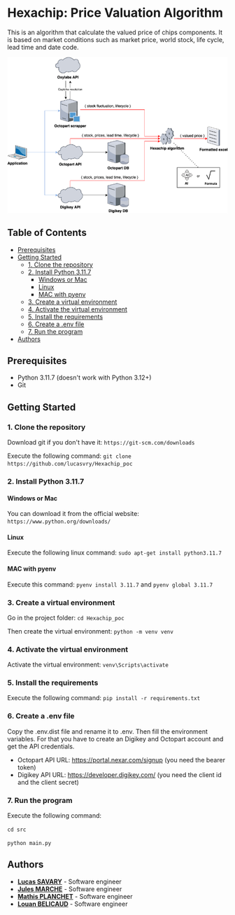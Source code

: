﻿# Hexachip: Price Valuation Algorithm 
This is an algorithm that calculate the valued price of chips components.
It is based on market conditions such as market price, world stock, life cycle, lead time and date code.

![Software architecture](./src/assets/hexachip-algorithm-architecture.png)
## Table of Contents
- [Prerequisites](#prerequisites)
- [Getting Started](#getting-started)
  - [1. Clone the repository](#1-clone-the-repository)
  - [2. Install Python 3.11.7](#2-install-python-3117)
    - [Windows or Mac](#windows-or-mac)
    - [Linux](#linux)
    - [MAC with pyenv](#mac-with-pyenv)
  - [3. Create a virtual environment](#3-create-a-virtual-environment)
  - [4. Activate the virtual environment](#4-activate-the-virtual-environment)
  - [5. Install the requirements](#5-install-the-requirements)
  - [6. Create a .env file](#6-create-a-env-file)
  - [7. Run the program](#7-run-the-program)
- [Authors](#authors)
## Prerequisites
- Python 3.11.7 (doesn't work with Python 3.12+)
- Git

## Getting Started

### 1. Clone the repository
Download git if you don't have it: 
```https://git-scm.com/downloads```

Execute the following command:
```git clone https://github.com/lucasvry/Hexachip_poc```

### 2. Install Python 3.11.7

#### Windows or Mac 
You can download it from the official website:
```https://www.python.org/downloads/```

#### Linux
Execute the following linux command:
```sudo apt-get install python3.11.7```

#### MAC with pyenv
Execute this command: 
```pyenv install 3.11.7``` and ```pyenv global 3.11.7```

### 3. Create a virtual environment
Go in the project folder:
```cd Hexachip_poc```

Then create the virtual environment:
```python -m venv venv```

### 4. Activate the virtual environment
Activate the virtual environment:
```venv\Scripts\activate```

### 5. Install the requirements
Execute the following command:
```pip install -r requirements.txt```

### 6. Create a .env file
Copy the .env.dist file and rename it to .env. Then fill the environment variables.
For that you have to create an Digikey and Octopart account and get the API credentials.
- Octopart API URL: https://portal.nexar.com/signup (you need the bearer token)
- Digikey API URL: https://developer.digikey.com/ (you need the client id and the client secret)

### 7. Run the program
Execute the following command:

```cd src```

```python main.py```

## Authors
- **[Lucas SAVARY](https://github.com/lucasvry)** - Software engineer
- **[Jules MARCHE](https://github.com/julesmarche)** - Software engineer
- **[Mathis PLANCHET](https://github.com/TechNalp)** - Software engineer
- **[Louan BELICAUD](https://github.com/louanbel)** - Software engineer
